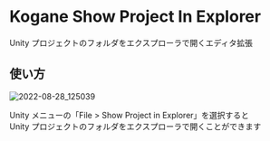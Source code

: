 # Kogane Show Project In Explorer

Unity プロジェクトのフォルダをエクスプローラで開くエディタ拡張

## 使い方

![2022-08-28_125039](https://user-images.githubusercontent.com/6134875/187056537-24314953-a5eb-40a3-9680-a55da1cf679b.png)

Unity メニューの「File > Show Project in Explorer」を選択すると  
Unity プロジェクトのフォルダをエクスプローラで開くことができます  
